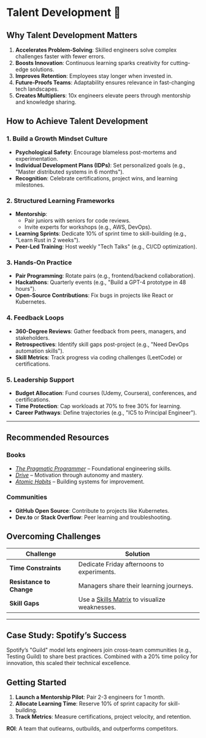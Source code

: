 # Talent Development 🚀  

## Why Talent Development Matters  
1. **Accelerates Problem-Solving**: Skilled engineers solve complex challenges faster with fewer errors.  
2. **Boosts Innovation**: Continuous learning sparks creativity for cutting-edge solutions.  
3. **Improves Retention**: Employees stay longer when invested in.  
4. **Future-Proofs Teams**: Adaptability ensures relevance in fast-changing tech landscapes.  
5. **Creates Multipliers**: 10x engineers elevate peers through mentorship and knowledge sharing.  


## How to Achieve Talent Development  

### 1. Build a Growth Mindset Culture  
- **Psychological Safety**: Encourage blameless post-mortems and experimentation.  
- **Individual Development Plans (IDPs)**: Set personalized goals (e.g., "Master distributed systems in 6 months").  
- **Recognition**: Celebrate certifications, project wins, and learning milestones.  

### 2. Structured Learning Frameworks  
- **Mentorship**:  
  - Pair juniors with seniors for code reviews.  
  - Invite experts for workshops (e.g., AWS, DevOps).  
- **Learning Sprints**: Dedicate 10% of sprint time to skill-building (e.g., "Learn Rust in 2 weeks").  
- **Peer-Led Training**: Host weekly "Tech Talks" (e.g., CI/CD optimization).  

### 3. Hands-On Practice  
- **Pair Programming**: Rotate pairs (e.g., frontend/backend collaboration).  
- **Hackathons**: Quarterly events (e.g., "Build a GPT-4 prototype in 48 hours").  
- **Open-Source Contributions**: Fix bugs in projects like React or Kubernetes.  

### 4. Feedback Loops  
- **360-Degree Reviews**: Gather feedback from peers, managers, and stakeholders.  
- **Retrospectives**: Identify skill gaps post-project (e.g., "Need DevOps automation skills").  
- **Skill Metrics**: Track progress via coding challenges (LeetCode) or certifications.  

### 5. Leadership Support  
- **Budget Allocation**: Fund courses (Udemy, Coursera), conferences, and certifications.  
- **Time Protection**: Cap workloads at 70% to free 30% for learning.  
- **Career Pathways**: Define trajectories (e.g., "IC5 to Principal Engineer").  

---

## Recommended Resources  

### Books  
- [*The Pragmatic Programmer*](https://pragprog.com/titles/tpp20/) – Foundational engineering skills.  
- [*Drive*](https://www.danpink.com/books/drive/) – Motivation through autonomy and mastery.  
- [*Atomic Habits*](https://jamesclear.com/atomic-habits) – Building systems for improvement.  


### Communities  
- **GitHub Open Source**: Contribute to projects like Kubernetes.  
- **Dev.to** or **Stack Overflow**: Peer learning and troubleshooting.  


## Overcoming Challenges  
| Challenge              | Solution                                  |  
|-------------------------|-------------------------------------------|  
| **Time Constraints**    | Dedicate Friday afternoons to experiments.|  
| **Resistance to Change**| Managers share their learning journeys.   |  
| **Skill Gaps**          | Use a [Skills Matrix](https://www.agile42.com/en/skills-matrix/) to visualize weaknesses. |  

---

## Case Study: Spotify’s Success  
Spotify’s "Guild" model lets engineers join cross-team communities (e.g., Testing Guild) to share best practices. Combined with a 20% time policy for innovation, this scaled their technical excellence.  


## Getting Started  
1. **Launch a Mentorship Pilot**: Pair 2-3 engineers for 1 month.  
2. **Allocate Learning Time**: Reserve 10% of sprint capacity for skill-building.  
3. **Track Metrics**: Measure certifications, project velocity, and retention.  

**ROI**: A team that outlearns, outbuilds, and outperforms competitors.  
